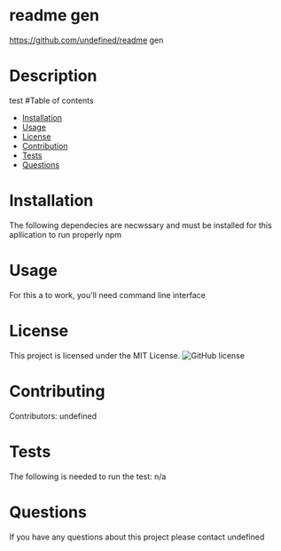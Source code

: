 # readme gen
  https://github.com/undefined/readme gen

  # Description
  test
  #Table of contents
  * [Installation](#installation)
  * [Usage](#usage)
  * [License](#license)
  * [Contribution](#contribution)
  * [Tests](#tests)
  * [Questions](#questions)

  # Installation
  The following dependecies are necwssary and must be installed for this apllication to run properly npm
  # Usage
  For this a to work, you'll need command line interface
  # License
  This project is licensed under the MIT License.
  ![GitHub license](https://img.shields.io/badge/license-MIT-blue.svg)
  # Contributing
  Contributors: undefined
  # Tests
  The following is needed to run the test: n/a
  # Questions
  If you have any questions about this project please contact undefined

